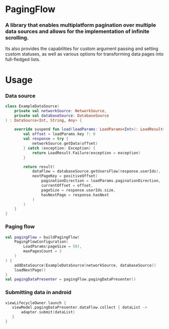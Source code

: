 # PagingFlow

### A library that enables multiplatform pagination over multiple data sources and allows for the implementation of infinite scrolling.
Its also provides the capabilities for custom argument passing and setting custom statuses, as well as various options for transforming data pages into full-fledged lists.

# Usage

### Data source
```kotlin
class ExampleDataSource(
    private val networkSource: NetworkSource,
    private val databaseSource: DatabaseSource
) : DataSource<Int, String, Any> {

    override suspend fun load(loadParams: LoadParams<Int>): LoadResult<Int, String, Any> {
        val offset = loadParams.key ?: 0
        val response = try {
            networkSource.getData(offset)
        } catch (exception: Exception) {
            return LoadResult.Failure(exception = exception)
        }

        return result(
            dataFlow = databaseSource.getUsersFlow(response.userIds),
            nextPageKey = positiveOffset(
                paginationDirection = loadParams.paginationDirection,
                currentOffset = offset,
                pageSize = response.userIds.size,
                hasNextPage = response.hasNext
            )
        )
    }
}
```

### Paging flow
```kotlin
val pagingFlow = buildPagingFlow(
    PagingFlowConfiguration(
        LoadParams(pageSize = 50),
        maxPagesCount = 3
    )
) {
    addDataSource(ExampleDataSource(networkSource, databaseSource))
    loadNextPage()
}
val pagingDataPresenter = pagingFlow.pagingDataPresenter()
```

### Submitting data in android
```kotlin
viewLifecycleOwner.launch {
   viewModel.pagingDataPresenter.dataFlow.collect { dataList ->
       adapter.submit(dataList)
   }
}
```
